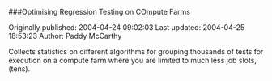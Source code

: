 ###Optimising Regression Testing on COmpute Farms

Originally published: 2004-04-24 09:02:03
Last updated: 2004-04-25 18:53:23
Author: Paddy McCarthy

Collects statistics on different algorithms for grouping thousands of tests for execution on a compute farm where you are limited to much less job slots, (tens).